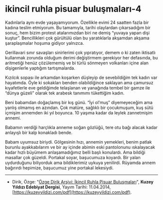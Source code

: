 # ikincil ruhla pisuar buluşmaları-4

Kadınlarla aynı evde yaşayamıyorum. Özellikle evimi 24 saatten
fazla bir kadına teslim etmiyorum. Bu tamamıyla, tarihi olaylardan çıkarsadığım bir sonuç, hem bizim protest atalarımızdan biri ne
demiş “yuvaya yapan dişi kuştur”. Bencillikleri çok gürültülü olan
bu yaratıklarla akşamdan akşama şaraplaşmalar hoşuma gidiyor yalnızca.

Gerillavari sınır savaşları sinirlerimi çok yıpratıyor, demem o ki zaten iktisatlı kullanmak zorunda olduğum derimi değiştirmem gerekiyor her defasında, bu aritmetiği henüz çözülememiş ve bi türlü
sönmeyen volkanları içine alan dişigenlerle yaptığım tartışmalarda.

Kızılcık sopası ile arkamdan koşarken düşleyip de sevebildiğim tek
kadın var hayatımda. Öyle ki sokakları benden olabildiğince saklayan ama çamursuz kıyafetlerle eve geldiğimde telaşlanan ve yanağında tembel bir gamze ile “dünya güzeli” olarak tek arabesk tanımımı tükettiğim kadın.

Beni babamdan doğaçlamış bir kış günü. “İyi ol’muş” diyemeyeceğim ama yanlış olmamış en azından. Çok matüre, sağlıklı bir çocukmuşum, kuş sütü içmişim annemden iki yıl boyunca. 10 yaşıma
kadar da leylek zannetmişim annemi.

Babamın verdiği harçlıkla anneme soğan gözlüğü, tere otu bağı alacak kadar anlayışlı bir kalp konakladı bende.

Babam uyumsuz biriydi. Gölgesinin hızı, annemin yemekleri, benim patlak burunlu ayakkabılarım ve bir ay içinde abimin eski pantolonunu ıskalayacak kadar hızlı büyümem anlaşamadığımız belli
başlı konulardı. Ama bildiği masallar çok güzeldi. Portakal soyar,
başucumuza koyardı. Bir yalan uydurduğunu biliyorduk ama bildiklerimiz uykuya yenilirdi. Rüyamda annem bağırırdı hepimize,
başucumuz yine portakal lekesiydi.

---
- Dirik, Özge: "[Özge Dirik Arşivi: İkincil Ruhla Pisuar Buluşmaları](https://kuzeyyildizi.com/files/ozgedirik-pisuar.pdf)", **Kuzey Yıldızı Edebiyat Dergisi**, Yayım Tarihi: 11.04.2014, [https://kuzeyyildizi.com/pdf](https://kuzeyyildizi.com/pdf).
